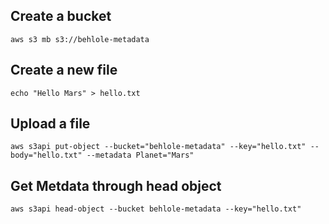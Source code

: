 ## Create a bucket

```shell
aws s3 mb s3://behlole-metadata
```
## Create a new file
```shell
echo "Hello Mars" > hello.txt
```

## Upload a file

```shell
aws s3api put-object --bucket="behlole-metadata" --key="hello.txt" --body="hello.txt" --metadata Planet="Mars"
```
## Get Metdata through head object
```shell
aws s3api head-object --bucket behlole-metadata --key="hello.txt"
```
